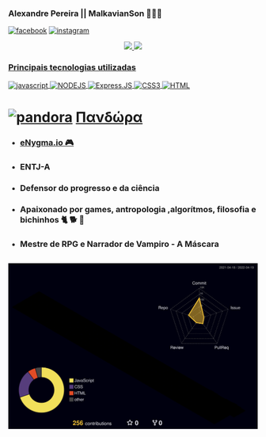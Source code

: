 

### Alexandre Pereira || MalkavianSon 🧛🌈🦄

[![facebook](https://img.shields.io/badge/Facebook-1877F2?style=for-the-badge&logo=facebook&logoColor=white)](https://www.facebook.com/MalkavianSon)
[![instagram](https://img.shields.io/badge/Instagram-E4405F?style=for-the-badge&logo=instagram&logoColor=white)](https://www.instagram.com/aleehbest/)

<div style="width: inherit; display: flex; justify-content: space-evenly">
 <a href="https://github.com/Malkavianson">
 <img height="180em" src="https://github-readme-stats.vercel.app/api?username=Malkavianson&hide=stars&count_private=true&show_icons=true&theme=jolly&hide_rank=true&cache_seconds=2000&include_all_commits=true"/>
 <img height="180em" src="https://github-readme-stats.vercel.app/api/top-langs/?username=Malkavianson&layout=compact&theme=jolly&cache_seconds=2000&langs_count=6"/>
</div>


### Principais tecnologias utilizadas
<div style="display: inline_block">
  <img align="center" alt="javascript" src="https://img.shields.io/badge/JavaScript-323330?style=for-the-badge&logo=javascript&color=190321" />
  <img align="center" alt="NODEJS" src="https://img.shields.io/badge/Node.js-43853D?style=for-the-badge&logo=node.js&color=190321&logoColor=green" />
  <img align="center" alt="Express.JS" src="https://img.shields.io/badge/express.js-%23404d59.svg?style=for-the-badge&logo=express&color=190321&logoColor=%2361DAFB" />
  <img align="center" alt="CSS3" src="https://img.shields.io/badge/CSS-239120?&style=for-the-badge&logo=css3&color=190321&logoColor=cyan" />
  <img align="center" alt="HTML" src="https://img.shields.io/badge/HTML-239120?style=for-the-badge&logo=html5&logoColor=fuchsia&color=190321" />
</div>

##
 
# [![pandora](http://ForTheBadge.com/images/badges/built-with-love.svg)](https://scontent.fbhz1-2.fna.fbcdn.net/v/t39.30808-6/277999683_2545950552202995_8411866977418401668_n.jpg?_nc_cat=104&ccb=1-5&_nc_sid=730e14&_nc_eui2=AeHMD0XOvs7KAqwuLTFwQX3mb4Ch4YoDniVvgKHhigOeJaB9PAfWxuBBoSrbXUzILWuh-DFNkS0zdVtS-LLGUmiN&_nc_ohc=gbzDHK0qpgYAX_K6kfl&_nc_zt=23&_nc_ht=scontent.fbhz1-2.fna&oh=00_AT8YG5sb2GWcByXHbStAG7E9O5PgEp8lVhRjb9YfPEnNGA&oe=62514D24) [Πανδώρα](https://scontent.fbhz1-2.fna.fbcdn.net/v/t39.30808-6/277999683_2545950552202995_8411866977418401668_n.jpg?_nc_cat=104&ccb=1-5&_nc_sid=730e14&_nc_eui2=AeHMD0XOvs7KAqwuLTFwQX3mb4Ch4YoDniVvgKHhigOeJaB9PAfWxuBBoSrbXUzILWuh-DFNkS0zdVtS-LLGUmiN&_nc_ohc=gbzDHK0qpgYAX_K6kfl&_nc_zt=23&_nc_ht=scontent.fbhz1-2.fna&oh=00_AT8YG5sb2GWcByXHbStAG7E9O5PgEp8lVhRjb9YfPEnNGA&oe=62514D24) 

- ### [eNygma.io 🎮](https://malkavianson.github.io/nygma/)
- ### ENTJ-A
- ### Defensor do progresso e da ciência
- ### Apaixonado por games, antropologia ,algorítmos, filosofia e bichinhos 🐈 🐕 🐴
- ### Mestre de RPG e Narrador de Vampiro - A Máscara
 
##

![](./profile-3d-contrib/profile-night-rainbow.svg)
